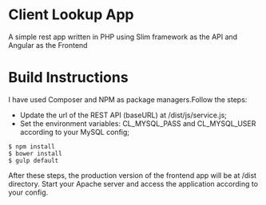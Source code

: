 # Client Lookup App
A simple rest app written in PHP using Slim framework as the API and Angular as the Frontend

# Build Instructions
I have used Composer and NPM as package managers.Follow the steps:
- Update the url of the REST API (baseURL) at /dist/js/service.js;
- Set the environment variables: CL_MYSQL_PASS and CL_MYSQL_USER according to your MySQL config;
```
$ npm install
$ bower install
$ gulp default
```
After these steps, the production version of the frontend app will be at /dist directory.
Start your Apache server and access the application according to your config.
